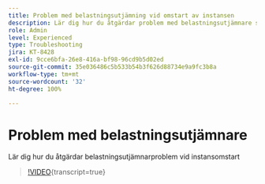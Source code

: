 ```yaml
---
title: Problem med belastningsutjämning vid omstart av instansen
description: Lär dig hur du åtgärdar problem med belastningsutjämnare som uppstår under instansomstart
role: Admin
level: Experienced
type: Troubleshooting
jira: KT-8428
exl-id: 9cce6bfa-26e8-416a-bf98-96cd9b5d02ed
source-git-commit: 35e036486c5b533b54b3f626d88734e9a9fc3b8a
workflow-type: tm+mt
source-wordcount: '32'
ht-degree: 100%

---
```


# Problem med belastningsutjämnare

Lär dig hur du åtgärdar belastningsutjämnarproblem vid instansomstart
>[!VIDEO](https://video.tv.adobe.com/v/3437495?quality=12&learn=on&captions=swe){transcript=true}
